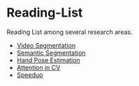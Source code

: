 # Reading-List
Reading List among several research areas.
+ [Video Segmentation][1]
+ [Semantic Segmentation][2]
+ [Hand Pose Estimation][3]
+ [Attention in CV][4]
+ [Speedup]()

[1]:	./VideoSegmentation.md
[2]:	./Sementic%20Segmentaion.md
[3]:	HandPoseEstimation.md
[4]:	Attention%20in%20CV.md
